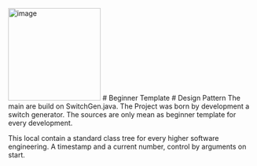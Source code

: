 <img width="188" alt="image" src="https://user-images.githubusercontent.com/129340973/236693428-d2d6d51b-1b86-44fa-9df8-3c4bf6066b3a.png">
# Beginner Template
# Design Pattern
The main are build on SwitchGen.java. The Project was born by development a switch generator. The sources are only mean as beginner template for every development. 

This local contain a standard class tree for every higher software engineering. A timestamp and a current number, control by arguments on start.
